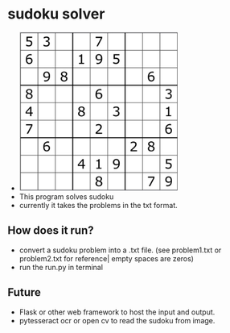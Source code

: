 # sudoku solver
- ![SAMPLE SUDOKU](https://github.com/shibampokerail/solve-sudoku/blob/main/Sudoku.jpg?raw=true)
- This program solves sudoku
- currently it takes the problems in the txt format.

## How does it run?
- convert a sudoku problem into a .txt file.  (see problem1.txt or problem2.txt for reference| empty spaces are zeros)
- run the run.py in terminal

## Future
- Flask or other web framework to host the input and output.
- pytesseract ocr or open cv to read the sudoku from image.



